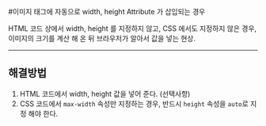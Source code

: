 #이미지 태그에 자동으로 width, height Attribute 가 삽입되는 경우 

HTML 코드 상에서 width, height 를 지정하지 않고, CSS 에서도 지정하지 않은 경우, 이미지의 크기를 계산 해 온 뒤 브라우저가 알아서 값을 넣는 현상.

----

## 해결방법

1. HTML 코드에서 width, height 값을 넣어 준다. (선택사항)
2. CSS 코드에서 ```max-width``` 속성만 지정하는 경우, 반드시 ```height``` 속성을 ```auto```로 지정 해야 한다.